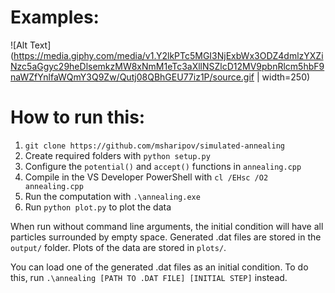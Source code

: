 # Examples:
![Alt Text](https://media.giphy.com/media/v1.Y2lkPTc5MGI3NjExbWx3ODZ4dmlzYXZiNzc5aGgyc29heDlsemkzMW8xNmM1eTc3aXllNSZlcD12MV9pbnRlcm5hbF9naWZfYnlfaWQmY3Q9Zw/Qutj08QBhGEU77iz1P/source.gif | width=250)

# How to run this:

1. `git clone https://github.com/msharipov/simulated-annealing`
2. Create required folders with `python setup.py`
3. Configure the `potential()` and `accept()` functions in `annealing.cpp`
4. Compile in the VS Developer PowerShell with `cl /EHsc /O2 annealing.cpp`
5. Run the computation with `.\annealing.exe`
6. Run `python plot.py` to plot the data

When run without command line arguments, the initial condition will have all
particles surrounded by empty space. Generated .dat files are stored in the
`output/` folder. Plots of the data are stored in `plots/`.

You can load one of the generated .dat files as an initial condition. To do this,
run `.\annealing [PATH TO .DAT FILE] [INITIAL STEP]` instead.
